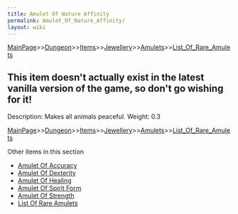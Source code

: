 ```yaml
---
title: Amulet Of Nature Affinity
permalink: Amulet_Of_Nature_Affinity/
layout: wiki
---
```


[MainPage](/keeperrl_wiki/ "wikilink")>>[Dungeon](/keeperrl_wiki/Dungeon "wikilink")>>[Items](/keeperrl_wiki/Items "wikilink")>>[Jewellery](/keeperrl_wiki/Jewellery "wikilink")>>[Amulets](/keeperrl_wiki/Amulets "wikilink")>>[List_Of_Rare_Amulets](/keeperrl_wiki/List_Of_Rare_Amulets "wikilink")

This item doesn't actually exist in the latest vanilla version of the game, so don't go wishing for it!
-------------------------------------------------------------------------------------------------------

 Description: Makes all animals peaceful.
 Weight: 0.3

[MainPage](/keeperrl_wiki/ "wikilink")>>[Dungeon](/keeperrl_wiki/Dungeon "wikilink")>>[Items](/keeperrl_wiki/Items "wikilink")>>[Jewellery](/keeperrl_wiki/Jewellery "wikilink")>>[Amulets](/keeperrl_wiki/Amulets "wikilink")>>[List_Of_Rare_Amulets](/keeperrl_wiki/List_Of_Rare_Amulets "wikilink")

Other items in this section
-    [Amulet Of Accuracy](/keeperrl_wiki/Amulet_Of_Accuracy "wikilink")
-    [Amulet Of Dexterity](/keeperrl_wiki/Amulet_Of_Dexterity "wikilink")
-    [Amulet Of Healing](/keeperrl_wiki/Amulet_Of_Healing "wikilink")
-    [Amulet Of Spirit Form](/keeperrl_wiki/Amulet_Of_Spirit_Form "wikilink")
-    [Amulet Of Strength](/keeperrl_wiki/Amulet_Of_Strength "wikilink")
-    [List Of Rare Amulets](/keeperrl_wiki/List_Of_Rare_Amulets "wikilink")
